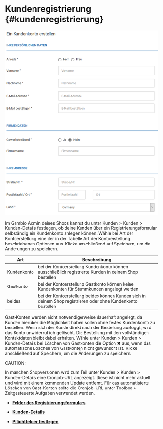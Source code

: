 # Kundenregistrierung {#kundenregistrierung}

![](Bilder/Abb160_RegistrierungsformularInDerShopansicht.PNG "Registrierungsformular in der Shopansicht")

Im Gambio Admin deines Shops kannst du unter Kunden \> Kunden \> Kunden-Details festlegen, ob deine Kunden über ein Registrierungsformular selbständig ein Kundenkonto anlegen können. Wähle bei Art der Kontoerstellung eine der in der Tabelle Art der Kontoerstellung beschriebenen Optionen aus. Klicke anschließend auf Speichern, um die Änderungen zu speichern.

|Art|Beschreibung|
|---|------------|
|Kundenkonto|bei der Kontoerstellung Kundenkonto können ausschließlich registrierte Kunden in deinem Shop bestellen|
|Gastkonto|bei der Kontoerstellung Gastkonto können keine Kundenkonten für Stammkunden angelegt werden|
|beides|bei der Kontoerstellung beides können Kunden sich in deinem Shop registrieren oder ohne Kundenkonto bestellen|

Gast-Konten werden nicht notwendigerweise dauerhaft angelegt, da Kunden hierüber die Möglichkeit haben sollen ohne festes Kundenkonto zu bestellen. Wenn sich der Kunde direkt nach der Bestellung ausloggt, wird das Konto unwiderruflich gelöscht. Die Bestellung mit den vollständigen Kontaktdaten bleibt dabei erhalten. Wähle unter Kunden \> Kunden \> Kunden-Details bei Löschen von Gastkonten die Option ✖ aus, wenn das automatische Löschen von Gastkonten nicht gewünscht ist. Klicke anschließend auf Speichern, um die Änderungen zu speichern.

CAUTION:

In manchen Shopversionen wird zum Teil unter Kunden \> Kunden \> Kunden-Details eine Cronjob-URL angezeigt. Diese ist nicht mehr aktuell und wird mit einem kommenden Update entfernt. Für das automatisierte Löschen von Gast-Konten sollte die Cronjob-URL unter Toolbox \> Zeitgesteuerte Aufgaben verwendet werden.

-   **[Felder des Registrierungsformulars](12_1_1_Felder_des_Registrierungsformulars.md)**  

-   **[Kunden-Details](12_1_1_Kunden_Details.md)**  

-   **[Pflichtfelder festlegen](12_1_2_Pflichtfelder_festlegen.md)**  




